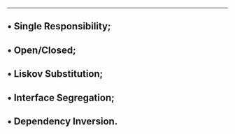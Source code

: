 ---------------------------------------------------------
• Single Responsibility;
-----------------------------------------------------------
• Open/Closed;
-------------------------------------------------------
• Liskov Substitution;
--------------------------------------------------------
• Interface Segregation;
--------------------------------------------------
• Dependency Inversion.
--------------------------------------------------

